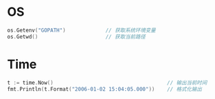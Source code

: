 # OS

```go
os.Getenv("GOPATH")				// 获取系统环境变量
os.Getwd()						// 获取当前路径
```

# Time

```go
t := time.Now()										// 输出当前时间
fmt.Println(t.Format("2006-01-02 15:04:05.000"))	// 格式化输出
```

